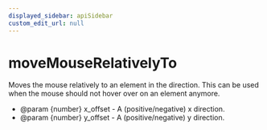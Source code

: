 ```yaml
---
displayed_sidebar: apiSidebar
custom_edit_url: null
---
```

# moveMouseRelativelyTo

Moves the mouse relatively to an element in the direction.
This can be used when the mouse should not hover over on an element anymore.

   * @param {number} x_offset - A (positive/negative) x direction.
   * @param {number} y_offset - A (positive/negative) y direction.
